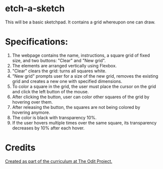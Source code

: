 # etch-a-sketch

This will be a basic sketchpad. It contains a grid whereupon one can draw.

# Specifications:
1.  The webpage contains the name, instructions, a square grid of fixed size, 
    and two buttons: "Clear" and "New grid".
2.  The elements are arranged vertically using Flexbox.
3.  "Clear" clears the grid: turns all squares white.
4.  "New grid" prompts user for a size of the new grid, removes the existing
    grid and creates a new one with specified dimensions.
5.  To color a square in the grid, the user must place the cursor on the grid
    and click the left button of the mouse.
6.  After clicking the button, user can color other squares of the grid by hovering over them.
7.  After releasing the button, the squares are not being colored by hovering anymore.
8.  The color is black with transparency 10%. 
8.  If the user hovers multiple times over the same square, its transparency decreases
    by 10% after each hover.

# Credits
[Created as part of the curriculum at The Odit Project.](https://www.theodinproject.com/lessons/foundations-etch-a-sketch)
